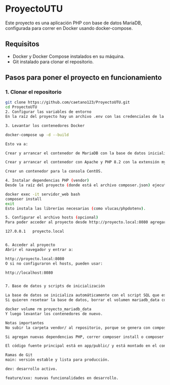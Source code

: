 # ProyectoUTU

Este proyecto es una aplicación PHP con base de datos MariaDB, configurada para correr en Docker usando docker-compose.

## Requisitos

- Docker y Docker Compose instalados en su máquina.
- Git instalado para clonar el repositorio.

## Pasos para poner el proyecto en funcionamiento

### 1. Clonar el repositorio

```bash
git clone https://github.com/caetano123/ProyectoUTU.git
cd ProyectoUTU
2. Configurar las variables de entorno
En la raíz del proyecto hay un archivo .env con las credenciales de la base de datos.

3. Levantar los contenedores Docker

docker-compose up -d --build

Esto va a:

Crear y arrancar el contenedor de MariaDB con la base de datos inicializada.

Crear y arrancar el contenedor con Apache y PHP 8.2 con la extensión mysqli.

Crear un contenedor para la consola CentOS.

4. Instalar dependencias PHP (vendor)
Desde la raíz del proyecto (donde está el archivo composer.json) ejecutá:

docker exec -it servidor_web bash
composer install
exit
Esto instala las librerías necesarias (como vlucas/phpdotenv).

5. Configurar el archivo hosts (opcional)
Para poder acceder al proyecto desde http://proyecto.local:8080 agregar esta línea en el archivo /etc/hosts de su sistema:

127.0.0.1   proyecto.local


6. Acceder al proyecto
Abrir el navegador y entrar a:

http://proyecto.local:8080
O si no configuraron el hosts, pueden usar:

http://localhost:8080


7. Base de datos y scripts de inicialización

La base de datos se inicializa automáticamente con el script SQL que está en db-init-scripts/init.sql.
Si quieren resetear la base de datos, borrar el volumen mariadb_data con:

docker volume rm proyecto_mariadb_data
Y luego levantar los contenedores de nuevo.

Notas importantes
No subir la carpeta vendor/ al repositorio, porque se genera con composer install.

Si agregan nuevas dependencias PHP, correr composer install o composer update dentro del contenedor servidor_web.

El código fuente principal está en app/public/ y está montado en el contenedor Apache en /var/www/html.

Ramas de Git
main: versión estable y lista para producción.

dev: desarrollo activo.

feature/xxx: nuevas funcionalidades en desarrollo.